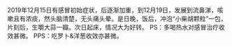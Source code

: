 2019年12月15日有感冒初始症状，后逐渐加重，到12月19日，发展到流鼻涕，咳嗽且有浓痰，然头脑清楚，无头痛头晕。是日晚，饭后，冲泡“小柴胡颗粒”一包，片刻后，生嚼大蒜一瓣。次日起床，情况大为好转。
PS：多喝热水对感冒治疗收效甚微。
PPS：吃罗卜&洋葱收效亦甚微。
